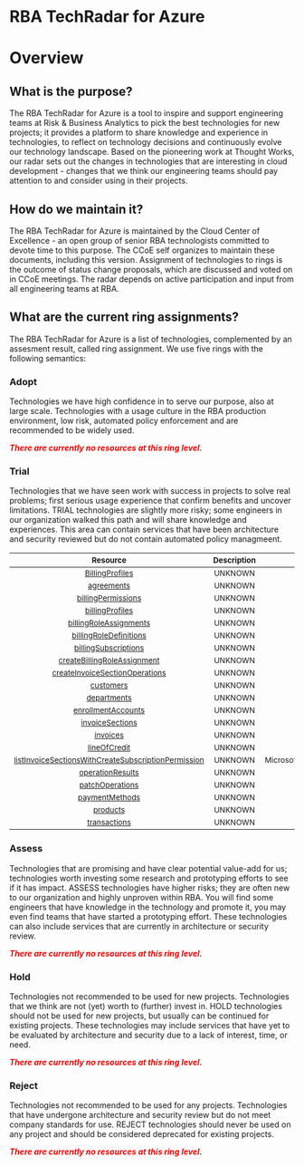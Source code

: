 
RBA TechRadar for Azure
=======================

# Overview

## What is the purpose?


The RBA TechRadar for Azure is a tool to inspire and support engineering teams at Risk & Business Analytics to pick the best technologies for new projects; it provides a platform to share knowledge and experience in technologies, to reflect on technology decisions and continuously evolve our technology landscape.  Based on the pioneering work at Thought Works, our radar sets out the changes in technologies that are interesting in cloud development - changes that we think our engineering teams should pay attention to and consider using in their projects.
## How do we maintain it?


The RBA TechRadar for Azure is maintained by the Cloud Center of Excellence - an open group of senior RBA technologists committed to devote time to this purpose.  The CCoE self organizes to maintain these documents, including this version.  Assignment of technologies to rings is the outcome of status change proposals, which are discussed and voted on in CCoE meetings.  The radar depends on active participation and input from all engineering teams at RBA.
## What are the current ring assignments?


The RBA TechRadar for Azure is a list of technologies, complemented by an assesment result, called ring assignment.  We use five rings with the following semantics:
### Adopt


Technologies we have high confidence in to serve our purpose, also at large scale.  Technologies with a usage culture in the RBA production environment, low risk, automated policy enforcement and are recommended to be widely used.  
  
***<font color="red"> There are currently no resources at this ring level. </font>***
### Trial


Technologies that we have seen work with success in projects to solve real problems;  first serious usage experience that confirm benefits and uncover limitations.  TRIAL technologies are slightly more risky; some engineers in our organization walked this path and will share knowledge and experiences.  This area can contain services that have been architecture and security reviewed but do not contain automated policy managmeent.  

|<sub>Resource</sub>|<sub>Description</sub>|<sub>Path</sub>|<sub>Status</sub>|
| :---: | :---: | :---: | :---: |
|<sub>[BillingProfiles](https://github.com/openrba/python-azure-techradar/tree/master/Microsoft.Network/billingAccounts/BillingProfiles)</sub>|<sub>UNKNOWN</sub>|<sub>Microsoft.Network/billingAccounts/BillingProfiles</sub>|<sub>TRIAL</sub>|
|<sub>[agreements](https://github.com/openrba/python-azure-techradar/tree/master/Microsoft.Network/billingAccounts/agreements)</sub>|<sub>UNKNOWN</sub>|<sub>Microsoft.Network/billingAccounts/agreements</sub>|<sub>TRIAL</sub>|
|<sub>[billingPermissions](https://github.com/openrba/python-azure-techradar/tree/master/Microsoft.Network/billingAccounts/billingPermissions)</sub>|<sub>UNKNOWN</sub>|<sub>Microsoft.Network/billingAccounts/billingPermissions</sub>|<sub>TRIAL</sub>|
|<sub>[billingProfiles](https://github.com/openrba/python-azure-techradar/tree/master/Microsoft.Network/billingAccounts/billingProfiles)</sub>|<sub>UNKNOWN</sub>|<sub>Microsoft.Network/billingAccounts/billingProfiles</sub>|<sub>TRIAL</sub>|
|<sub>[billingRoleAssignments](https://github.com/openrba/python-azure-techradar/tree/master/Microsoft.Network/billingAccounts/billingRoleAssignments)</sub>|<sub>UNKNOWN</sub>|<sub>Microsoft.Network/billingAccounts/billingRoleAssignments</sub>|<sub>TRIAL</sub>|
|<sub>[billingRoleDefinitions](https://github.com/openrba/python-azure-techradar/tree/master/Microsoft.Network/billingAccounts/billingRoleDefinitions)</sub>|<sub>UNKNOWN</sub>|<sub>Microsoft.Network/billingAccounts/billingRoleDefinitions</sub>|<sub>TRIAL</sub>|
|<sub>[billingSubscriptions](https://github.com/openrba/python-azure-techradar/tree/master/Microsoft.Network/billingAccounts/billingSubscriptions)</sub>|<sub>UNKNOWN</sub>|<sub>Microsoft.Network/billingAccounts/billingSubscriptions</sub>|<sub>TRIAL</sub>|
|<sub>[createBillingRoleAssignment](https://github.com/openrba/python-azure-techradar/tree/master/Microsoft.Network/billingAccounts/createBillingRoleAssignment)</sub>|<sub>UNKNOWN</sub>|<sub>Microsoft.Network/billingAccounts/createBillingRoleAssignment</sub>|<sub>TRIAL</sub>|
|<sub>[createInvoiceSectionOperations](https://github.com/openrba/python-azure-techradar/tree/master/Microsoft.Network/billingAccounts/createInvoiceSectionOperations)</sub>|<sub>UNKNOWN</sub>|<sub>Microsoft.Network/billingAccounts/createInvoiceSectionOperations</sub>|<sub>TRIAL</sub>|
|<sub>[customers](https://github.com/openrba/python-azure-techradar/tree/master/Microsoft.Network/billingAccounts/customers)</sub>|<sub>UNKNOWN</sub>|<sub>Microsoft.Network/billingAccounts/customers</sub>|<sub>TRIAL</sub>|
|<sub>[departments](https://github.com/openrba/python-azure-techradar/tree/master/Microsoft.Network/billingAccounts/departments)</sub>|<sub>UNKNOWN</sub>|<sub>Microsoft.Network/billingAccounts/departments</sub>|<sub>TRIAL</sub>|
|<sub>[enrollmentAccounts](https://github.com/openrba/python-azure-techradar/tree/master/Microsoft.Network/billingAccounts/enrollmentAccounts)</sub>|<sub>UNKNOWN</sub>|<sub>Microsoft.Network/billingAccounts/enrollmentAccounts</sub>|<sub>TRIAL</sub>|
|<sub>[invoiceSections](https://github.com/openrba/python-azure-techradar/tree/master/Microsoft.Network/billingAccounts/invoiceSections)</sub>|<sub>UNKNOWN</sub>|<sub>Microsoft.Network/billingAccounts/invoiceSections</sub>|<sub>TRIAL</sub>|
|<sub>[invoices](https://github.com/openrba/python-azure-techradar/tree/master/Microsoft.Network/billingAccounts/invoices)</sub>|<sub>UNKNOWN</sub>|<sub>Microsoft.Network/billingAccounts/invoices</sub>|<sub>TRIAL</sub>|
|<sub>[lineOfCredit](https://github.com/openrba/python-azure-techradar/tree/master/Microsoft.Network/billingAccounts/lineOfCredit)</sub>|<sub>UNKNOWN</sub>|<sub>Microsoft.Network/billingAccounts/lineOfCredit</sub>|<sub>TRIAL</sub>|
|<sub>[listInvoiceSectionsWithCreateSubscriptionPermission](https://github.com/openrba/python-azure-techradar/tree/master/Microsoft.Network/billingAccounts/listInvoiceSectionsWithCreateSubscriptionPermission)</sub>|<sub>UNKNOWN</sub>|<sub>Microsoft.Network/billingAccounts/listInvoiceSectionsWithCreateSubscriptionPermission</sub>|<sub>TRIAL</sub>|
|<sub>[operationResults](https://github.com/openrba/python-azure-techradar/tree/master/Microsoft.Network/billingAccounts/operationResults)</sub>|<sub>UNKNOWN</sub>|<sub>Microsoft.Network/billingAccounts/operationResults</sub>|<sub>TRIAL</sub>|
|<sub>[patchOperations](https://github.com/openrba/python-azure-techradar/tree/master/Microsoft.Network/billingAccounts/patchOperations)</sub>|<sub>UNKNOWN</sub>|<sub>Microsoft.Network/billingAccounts/patchOperations</sub>|<sub>TRIAL</sub>|
|<sub>[paymentMethods](https://github.com/openrba/python-azure-techradar/tree/master/Microsoft.Network/billingAccounts/paymentMethods)</sub>|<sub>UNKNOWN</sub>|<sub>Microsoft.Network/billingAccounts/paymentMethods</sub>|<sub>TRIAL</sub>|
|<sub>[products](https://github.com/openrba/python-azure-techradar/tree/master/Microsoft.Network/billingAccounts/products)</sub>|<sub>UNKNOWN</sub>|<sub>Microsoft.Network/billingAccounts/products</sub>|<sub>TRIAL</sub>|
|<sub>[transactions](https://github.com/openrba/python-azure-techradar/tree/master/Microsoft.Network/billingAccounts/transactions)</sub>|<sub>UNKNOWN</sub>|<sub>Microsoft.Network/billingAccounts/transactions</sub>|<sub>TRIAL</sub>|

### Assess


Technologies that are promising and have clear potential value-add for us; technologies worth investing some research and prototyping efforts to see if it has impact.  ASSESS technologies have higher risks;  they are often new to our organization and highly unproven within RBA.  You will find some engineers that have knowledge in the technology and promote it, you may even find teams that have started a prototyping effort.  These technologies can also include services that are currently in architecture or security review.  
  
***<font color="red"> There are currently no resources at this ring level. </font>***
### Hold


Technologies not recommended to be used for new projects. Technologies that we think are not (yet) worth to (further) invest in.  HOLD technologies should not be used for new projects, but usually can be continued for existing projects.  These technologies may include services that have yet to be evaluated by architecture and security due to a lack of interest, time, or need.  
  
***<font color="red"> There are currently no resources at this ring level. </font>***
### Reject


Technologies not recommended to be used for any projects. Technologies that have undergone architecture and security review but do not meet company standards for use.  REJECT technologies should never be used on any project and should be considered deprecated for existing projects.  
  
***<font color="red"> There are currently no resources at this ring level. </font>***